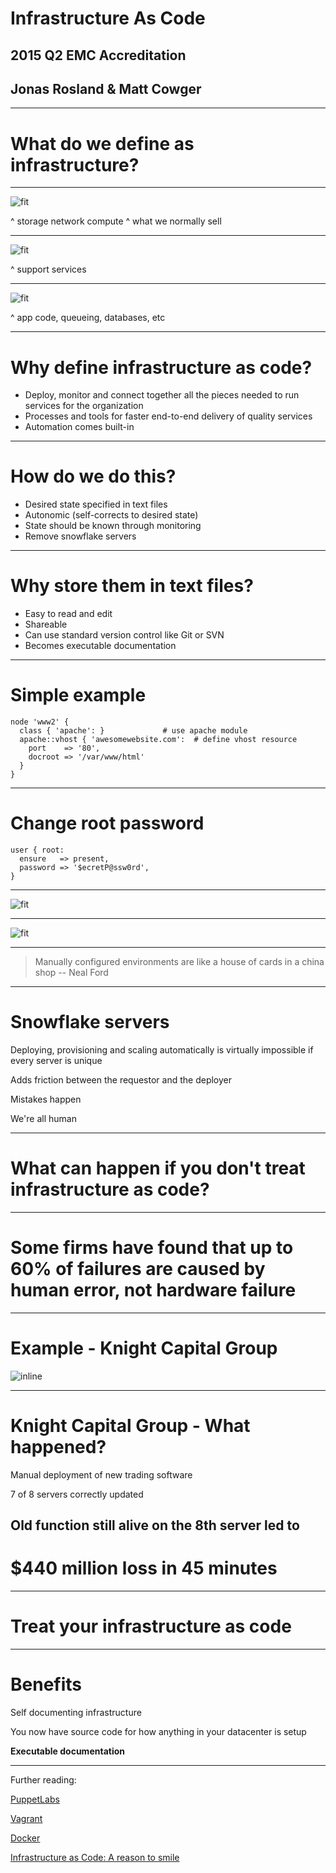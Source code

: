 # Infrastructure As Code
## 2015 Q2 EMC Accreditation
## Jonas Rosland & Matt Cowger

---

# What do we define as infrastructure?

---

![fit](images/what-is-infra.001.png)

^ storage network compute
^ what we normally sell

---

![fit](images/what-is-infra.002.png)

^ support services

---

![fit](images/what-is-infra.003.png)

^ app code, queueing, databases, etc

---

# Why define infrastructure as code?

 - Deploy, monitor and connect together all the pieces needed to run services for the organization
 - Processes and tools for faster end-to-end delivery of quality services
 - Automation comes built-in

---

# How do we do this?

 - Desired state specified in text files
 - Autonomic (self-corrects to desired state)
 - State should be known through monitoring
 - Remove snowflake servers

---

# Why store them in text files?

 - Easy to read and edit
 - Shareable
 - Can use standard version control like Git or SVN
 - Becomes executable documentation

---

# Simple example

```
node 'www2' {
  class { 'apache': }             # use apache module
  apache::vhost { 'awesomewebsite.com':  # define vhost resource
    port    => '80',
    docroot => '/var/www/html'
  }
}
```

---

# Change root password

```
user { root:
  ensure   => present,
  password => '$ecretP@ssw0rd',
}
```

---

![fit](https://puppetlabs.com/wp-content/uploads/2012/03/PL_dataflow_notitle.png)

---

![fit](http://upload.wikimedia.org/wikipedia/commons/1/19/SDLC_-_Software_Development_Life_Cycle.jpg)

---

> Manually configured environments are like a house of cards in a china shop
-- Neal Ford

---

# Snowflake servers

Deploying, provisioning and scaling automatically is virtually impossible if every server is unique

Adds friction between the requestor and the deployer

Mistakes happen

We're all human

---

# What can happen if you don't treat infrastructure as code?

---

# Some firms have found that up to 60% of failures are caused by human error, not hardware failure

---

# Example - Knight Capital Group

![inline](https://infocus.emc.com/wp-content/uploads/2012/08/KCG.jpg)

---

# Knight Capital Group - What happened?

Manual deployment of new trading software

7 of 8 servers correctly updated

## Old function still alive on the 8th server led to
# $440 million loss in 45 minutes

---

# **Treat your infrastructure as code**

---

# Benefits

Self documenting infrastructure

You now have source code for how anything in your datacenter is setup

**Executable documentation**

---

Further reading:

[PuppetLabs](http://puppetlabs.com)

[Vagrant](http://vagrantup.com)

[Docker](http://docker.com)

[Infrastructure as Code: A reason to smile](http://www.thoughtworks.com/insights/blog/infrastructure-code-reason-smile)

